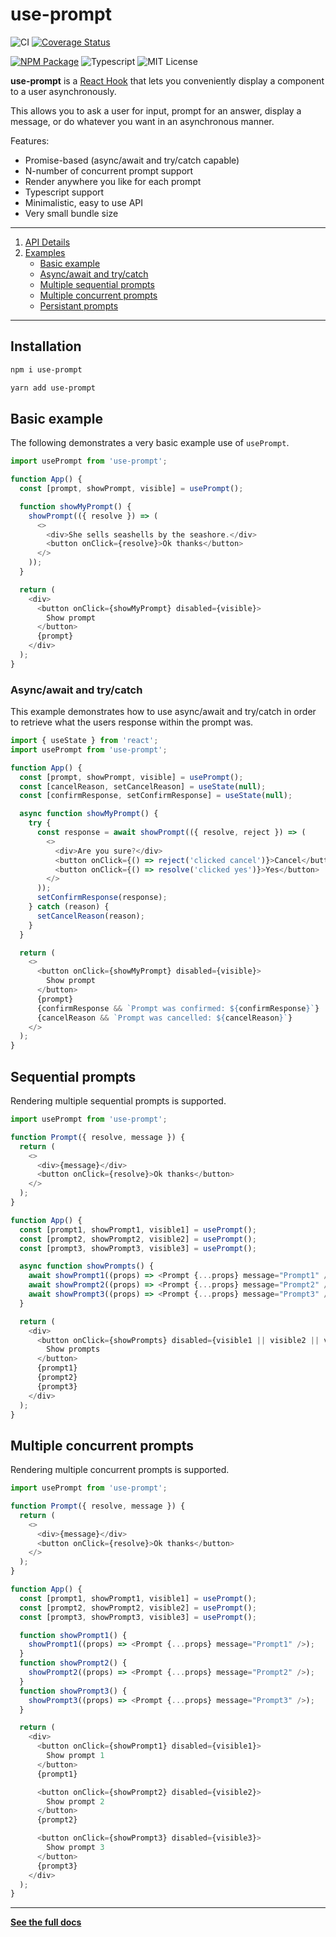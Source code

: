# use-prompt

![CI](https://github.com/jonbnewman/use-prompt/actions/workflows/main.yml/badge.svg)
[![Coverage Status](https://coveralls.io/repos/github/jonbnewman/use-prompt/badge.svg?branch=main&r=1)](https://coveralls.io/github/jonbnewman/use-prompt?branch=main)

[![NPM Package](https://img.shields.io/npm/v/use-prompt.svg?logo=npm)](https://www.npmjs.com/package/use-prompt)
![Typescript](https://img.shields.io/badge/types-TypeScript-blue?logo=typescript)
![MIT License](https://img.shields.io/github/license/jonbnewman/use-prompt)

**use-prompt** is a [React Hook](https://reactjs.org/docs/hooks-intro.html) that lets you conveniently display a component to a user asynchronously.

This allows you to ask a user for input, prompt for an answer, display a message, or do whatever you want in an asynchronous manner.

Features:

- Promise-based (async/await and try/catch capable)
- N-number of concurrent prompt support
- Render anywhere you like for each prompt
- Typescript support
- Minimalistic, easy to use API
- Very small bundle size

---

1. [API Details](https://useprompt.jonbnewman.dev/api)
1. [Examples](https://useprompt.jonbnewman.dev/examples)
   - [Basic example](https://useprompt.jonbnewman.dev/examples/basic-example)
   - [Async/await and try/catch](https://useprompt.jonbnewman.dev/examples/async)
   - [Multiple sequential prompts](https://useprompt.jonbnewman.dev/examples/sequential)
   - [Multiple concurrent prompts](https://useprompt.jonbnewman.dev/examples/concurrent)
   - [Persistant prompts](https://useprompt.jonbnewman.dev/examples/persistant)

---

## Installation

```bash
npm i use-prompt
```

```bash
yarn add use-prompt
```

## Basic example

The following demonstrates a very basic example use of `usePrompt`.

```javascript
import usePrompt from 'use-prompt';

function App() {
  const [prompt, showPrompt, visible] = usePrompt();

  function showMyPrompt() {
    showPrompt(({ resolve }) => (
      <>
        <div>She sells seashells by the seashore.</div>
        <button onClick={resolve}>Ok thanks</button>
      </>
    ));
  }

  return (
    <div>
      <button onClick={showMyPrompt} disabled={visible}>
        Show prompt
      </button>
      {prompt}
    </div>
  );
}
```

### Async/await and try/catch

This example demonstrates how to use async/await and try/catch in order to retrieve what the users response within the prompt was.

```javascript
import { useState } from 'react';
import usePrompt from 'use-prompt';

function App() {
  const [prompt, showPrompt, visible] = usePrompt();
  const [cancelReason, setCancelReason] = useState(null);
  const [confirmResponse, setConfirmResponse] = useState(null);

  async function showMyPrompt() {
    try {
      const response = await showPrompt(({ resolve, reject }) => (
        <>
          <div>Are you sure?</div>
          <button onClick={() => reject('clicked cancel')}>Cancel</button>
          <button onClick={() => resolve('clicked yes')}>Yes</button>
        </>
      ));
      setConfirmResponse(response);
    } catch (reason) {
      setCancelReason(reason);
    }
  }

  return (
    <>
      <button onClick={showMyPrompt} disabled={visible}>
        Show prompt
      </button>
      {prompt}
      {confirmResponse && `Prompt was confirmed: ${confirmResponse}`}
      {cancelReason && `Prompt was cancelled: ${cancelReason}`}
    </>
  );
}
```

## Sequential prompts

Rendering multiple sequential prompts is supported.

```javascript
import usePrompt from 'use-prompt';

function Prompt({ resolve, message }) {
  return (
    <>
      <div>{message}</div>
      <button onClick={resolve}>Ok thanks</button>
    </>
  );
}

function App() {
  const [prompt1, showPrompt1, visible1] = usePrompt();
  const [prompt2, showPrompt2, visible2] = usePrompt();
  const [prompt3, showPrompt3, visible3] = usePrompt();

  async function showPrompts() {
    await showPrompt1((props) => <Prompt {...props} message="Prompt1" />);
    await showPrompt2((props) => <Prompt {...props} message="Prompt2" />);
    await showPrompt3((props) => <Prompt {...props} message="Prompt3" />);
  }

  return (
    <div>
      <button onClick={showPrompts} disabled={visible1 || visible2 || visible3}>
        Show prompts
      </button>
      {prompt1}
      {prompt2}
      {prompt3}
    </div>
  );
}
```

## Multiple concurrent prompts

Rendering multiple concurrent prompts is supported.

```javascript
import usePrompt from 'use-prompt';

function Prompt({ resolve, message }) {
  return (
    <>
      <div>{message}</div>
      <button onClick={resolve}>Ok thanks</button>
    </>
  );
}

function App() {
  const [prompt1, showPrompt1, visible1] = usePrompt();
  const [prompt2, showPrompt2, visible2] = usePrompt();
  const [prompt3, showPrompt3, visible3] = usePrompt();

  function showPrompt1() {
    showPrompt1((props) => <Prompt {...props} message="Prompt1" />);
  }
  function showPrompt2() {
    showPrompt2((props) => <Prompt {...props} message="Prompt2" />);
  }
  function showPrompt3() {
    showPrompt3((props) => <Prompt {...props} message="Prompt3" />);
  }

  return (
    <div>
      <button onClick={showPrompt1} disabled={visible1}>
        Show prompt 1
      </button>
      {prompt1}

      <button onClick={showPrompt2} disabled={visible2}>
        Show prompt 2
      </button>
      {prompt2}

      <button onClick={showPrompt3} disabled={visible3}>
        Show prompt 3
      </button>
      {prompt3}
    </div>
  );
}
```

---

**[See the full docs](https://useprompt.jonbnewman.dev)**
